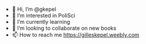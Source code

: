 - 👋 Hi, I’m @gkepel
- 👀 I’m interested in PoliSci
- 🌱 I’m currently learning 
- 💞️ I’m looking to collaborate on new books
- 📫 How to reach me https://gilleskepel.weebly.com

<!---
gkepel/gkepel is a ✨ special ✨ repository because its `README.md` (this file) appears on your GitHub profile.
You can click the Preview link to take a look at your changes.
--->
